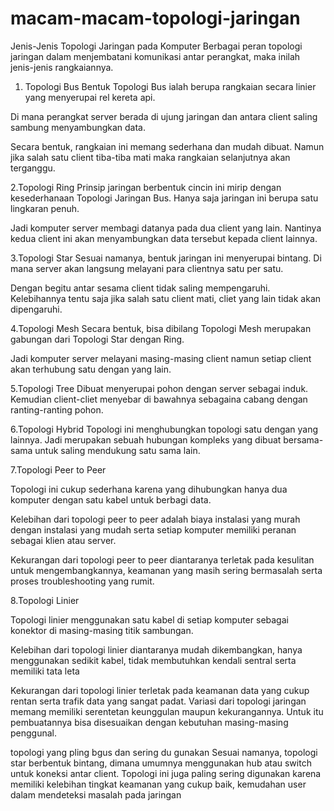 # macam-macam-topologi-jaringan
Jenis-Jenis Topologi Jaringan pada Komputer
Berbagai peran topologi jaringan dalam menjembatani komunikasi antar perangkat, maka inilah jenis-jenis rangkaiannya. 

1. Topologi Bus
Bentuk Topologi Bus ialah berupa rangkaian secara linier yang menyerupai rel kereta api. 

Di mana perangkat server berada di ujung jaringan dan antara client saling sambung menyambungkan data. 

Secara bentuk, rangkaian ini memang sederhana dan mudah dibuat. Namun jika salah satu client tiba-tiba mati maka rangkaian selanjutnya akan terganggu. 

2.Topologi Ring
Prinsip jaringan berbentuk cincin ini mirip dengan kesederhanaan Topologi Jaringan Bus. Hanya saja jaringan ini berupa satu lingkaran penuh.

Jadi komputer server membagi datanya pada dua client yang lain. Nantinya kedua client ini akan menyambungkan data tersebut kepada client lainnya.

3.Topologi Star
Sesuai namanya, bentuk jaringan ini menyerupai bintang. Di mana server akan langsung melayani para clientnya satu per satu.

Dengan begitu antar sesama client tidak saling mempengaruhi. Kelebihannya tentu saja jika salah satu client mati, cliet yang lain tidak akan dipengaruhi. 

4.Topologi Mesh
Secara bentuk, bisa dibilang Topologi Mesh merupakan gabungan dari Topologi Star dengan Ring. 

Jadi komputer server melayani masing-masing client namun setiap client akan terhubung satu dengan yang lain. 

5.Topologi Tree
Dibuat menyerupai pohon dengan server sebagai induk. Kemudian client-cliet menyebar di bawahnya sebagaina cabang dengan ranting-ranting pohon. 

6.Topologi Hybrid
Topologi ini menghubungkan topologi satu dengan yang lainnya. Jadi merupakan sebuah hubungan kompleks yang dibuat bersama-sama untuk saling mendukung satu sama lain. 

7.Topologi Peer to Peer

Topologi ini cukup sederhana karena yang dihubungkan hanya dua komputer dengan satu kabel untuk berbagi data.

Kelebihan dari topologi peer to peer adalah biaya instalasi yang murah dengan instalasi yang mudah serta setiap komputer memiliki peranan sebagai klien atau server.

Kekurangan dari topologi peer to peer diantaranya terletak pada kesulitan untuk mengembangkannya, keamanan yang masih sering bermasalah serta proses troubleshooting yang rumit.

8.Topologi Linier

Topologi linier menggunakan satu kabel di setiap komputer sebagai konektor di masing-masing titik sambungan.

Kelebihan dari topologi linier diantaranya mudah dikembangkan, hanya menggunakan sedikit kabel, tidak membutuhkan kendali sentral serta memiliki tata leta

Kekurangan dari topologi linier terletak pada keamanan data yang cukup rentan serta trafik data yang sangat padat.
Variasi dari topologi jaringan memang memiliki serentetan keunggulan maupun kekurangannya. Untuk itu pembuatannya bisa disesuaikan dengan kebutuhan masing-masing penggunal.

topologi yang pling bgus dan sering du gunakan
Sesuai namanya, topologi star berbentuk bintang, dimana umumnya menggunakan hub atau switch untuk koneksi antar client. Topologi ini juga paling sering digunakan karena memiliki kelebihan tingkat keamanan yang cukup baik, kemudahan user dalam mendeteksi masalah pada jaringan
